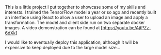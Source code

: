 This is a little project I put together to showcase some of my skills and interests. I trained the TensorFlow model a year or so ago and recently built an interface using React to allow a user to upload 
an image and apply a transformation. The model and client side run on two separate docker images. A video demonstration can be found at [https://youtu.be/AjtPZz-6dXk]

I would like to eventually deploy this application, although it will be expensive to keep deployed due to the large model size...
